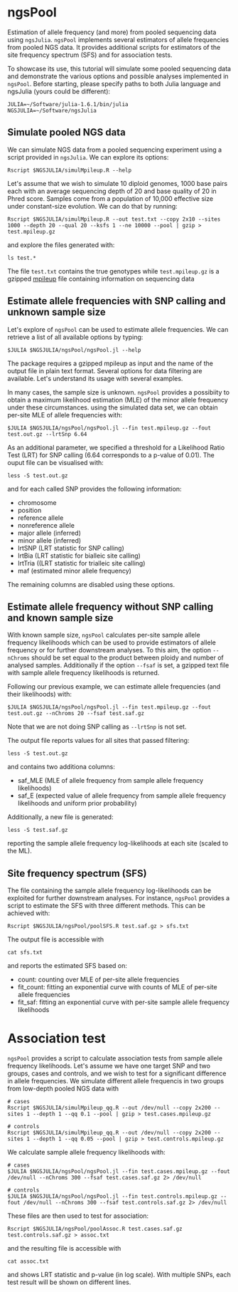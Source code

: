 # ngsPool

Estimation of allele frequency (and more) from pooled sequencing data using `ngsJulia`.
`ngsPool` implements several estimators of allele frequencies from pooled NGS data.
It provides additional scripts for estimators of the site frequency spectrum (SFS) and for association tests.

To showcase its use, this tutorial will simulate some pooled sequencing data and demonstrate the various options and possible analyses implemented in `ngsPool`.
Before starting, please specify paths to both Julia language and ngsJulia (yours could be different):
```
JULIA=~/Software/julia-1.6.1/bin/julia
NGSJULIA=~/Software/ngsJulia
```

## Simulate pooled NGS data 

We can simulate NGS data from a pooled sequencing experiment using a script provided in `ngsJulia`.
We can explore its options:
```
Rscript $NGSJULIA/simulMpileup.R --help
```

Let's assume that we wish to simulate 10 diploid genomes, 1000 base pairs each with an average sequencing depth of 20 and base quality of 20 in Phred score. Samples come from a population of 10,000 effective size under constant-size evolution.
We can do that by running:
```
Rscript $NGSJULIA/simulMpileup.R --out test.txt --copy 2x10 --sites 1000 --depth 20 --qual 20 --ksfs 1 --ne 10000 --pool | gzip > test.mpileup.gz
```
and explore the files generated with:
```
ls test.*
```
The file `test.txt` contains the true genotypes while `test.mpileup.gz` is a gzipped [mpileup](http://www.htslib.org/doc/samtools-mpileup.html) file containing information on sequencing data 
	
## Estimate allele frequencies with SNP calling and unknown sample size

Let's explore of `ngsPool` can be used to estimate allele frequencies.
We can retrieve a list of all available options by typing:
```
$JULIA $NGSJULIA/ngsPool/ngsPool.jl --help
```
The package requires a gzipped mpileup as input and the name of the output file in plain text format.
Several options for data filtering are available.
Let's understand its usage with several examples.

In many cases, the sample size is unknown. `ngsPool` provides a possibiity to obtain a maximum likelihood estimation (MLE) of the minor allele frequency under these circumstances.
using the simulated data set, we can obtain per-site MLE of allele frequencies with:
```
$JULIA $NGSJULIA/ngsPool/ngsPool.jl --fin test.mpileup.gz --fout test.out.gz --lrtSnp 6.64
```
As an additional parameter, we specified a threshold for a Likelihood Ratio Test (LRT) for SNP calling (6.64 corresponds to a p-value of 0.01).
The ouput file can be visualised with:
```
less -S test.out.gz
```
and for each called SNP provides the following information:
* chromosome
* position        
* reference allele
* nonreference allele
* major allele (inferred)
* minor allele (inferred) 
* lrtSNP (LRT statistic for SNP calling)
* lrtBia  (LRT statistic for bialleic site calling)
* lrtTria ((LRT statistic for trialleic site calling) 
* maf (estimated minor allele frequency)

The remaining columns are disabled using these options.

## Estimate allele frequency without SNP calling and known sample size

With known sample size, `ngsPool` calculates per-site sample allele frequency likelihoods which can be used to provide estimators of allele frequency or for further downstream analyses.
To this aim, the option `--nChroms` should be set equal to the product between ploidy and number of analysed samples.
Additionally if the option `--fsaf` is set, a gzipped text file with sample allele frequency likelihoods is returned.

Following our previous example, we can estimate allele frequencies (and their likelihoods) with:
```
$JULIA $NGSJULIA/ngsPool/ngsPool.jl --fin test.mpileup.gz --fout test.out.gz --nChroms 20 --fsaf test.saf.gz
```
Note that we are not doing SNP calling as ``--lrtSnp`` is not set.

The output file reports values for all sites that passed filtering:
```
less -S test.out.gz
```
and contains two additiona columns:
* saf_MLE (MLE of allele frequency from sample allele frequency likelihoods)
* saf_E (expected value of allele frequency from sample allele frequency likelihoods and uniform prior probability)

Additionally, a new file is generated:
```
less -S test.saf.gz
```
reporting the sample allele frequency log-likelihoods at each site (scaled to the ML).


## Site frequency spectrum (SFS)

The file containing the sample allele frequency log-likelihoods can be exploited for further downstream analyses.
For instance, `ngsPool` provides a script to estimate the SFS with three different methods.
This can be achieved with:
```
Rscript $NGSJULIA/ngsPool/poolSFS.R test.saf.gz > sfs.txt
```

The output file is accessible with
```
cat sfs.txt
```
and reports the estimated SFS based on:
* count: counting over MLE of per-site allele frequencies
* fit_count: fitting an exponential curve with counts of MLE of per-site allele frequencies
* fit_saf: fitting an exponential curve with per-site sample allele frequency likelihoods

# Association test

`ngsPool` provides a script to calculate association tests from sample allele frequency likelihoods.
Let's assume we have one target SNP and two groups, cases and controls, and we wish to test for a significant difference in allele frequencies.
We simulate different allele frequencis in two groups from low-depth pooled NGS data with
```
# cases
Rscript $NGSJULIA/simulMpileup_qq.R --out /dev/null --copy 2x200 --sites 1 --depth 1 --qq 0.1 --pool | gzip > test.cases.mpileup.gz

# controls
Rscript $NGSJULIA/simulMpileup_qq.R --out /dev/null --copy 2x200 --sites 1 --depth 1 --qq 0.05 --pool | gzip > test.controls.mpileup.gz
```

We calculate sample allele frequency likelihoods with:
```
# cases
$JULIA $NGSJULIA/ngsPool/ngsPool.jl --fin test.cases.mpileup.gz --fout /dev/null --nChroms 300 --fsaf test.cases.saf.gz 2> /dev/null

# controls
$JULIA $NGSJULIA/ngsPool/ngsPool.jl --fin test.controls.mpileup.gz --fout /dev/null --nChroms 300 --fsaf test.controls.saf.gz 2> /dev/null
```

These files are then used to test for association:
```
Rscript $NGSJULIA/ngsPool/poolAssoc.R test.cases.saf.gz test.controls.saf.gz > assoc.txt
```
and the resulting file is accessible with
```
cat assoc.txt
```
and shows LRT statistic and p-value (in log scale).
With multiple SNPs, each test result will be shown on different lines.






